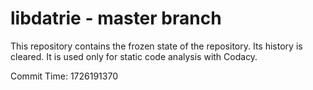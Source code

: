 # libdatrie - master branch

This repository contains the frozen state of the repository.
Its history is cleared. It is used only for static code
analysis with Codacy.

Commit Time: 1726191370